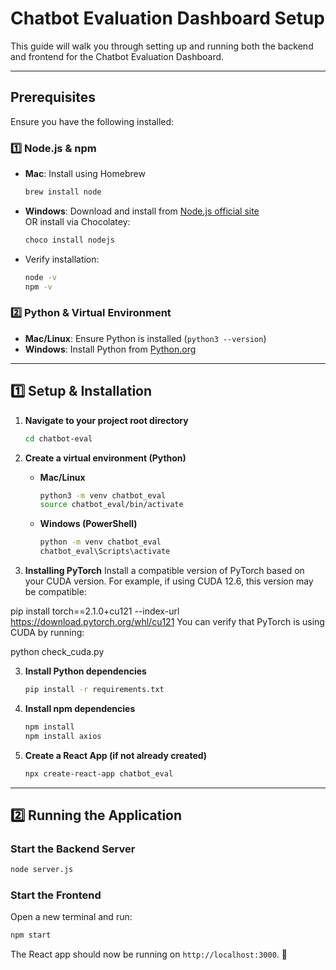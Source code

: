 # Chatbot Evaluation Dashboard Setup  

This guide will walk you through setting up and running both the backend and frontend for the Chatbot Evaluation Dashboard.  

---

## Prerequisites  

Ensure you have the following installed:  

### 1️⃣ **Node.js & npm**  
- **Mac**: Install using Homebrew  
  ```sh
  brew install node
  ```
- **Windows**: Download and install from [Node.js official site](https://nodejs.org/)  
  OR install via Chocolatey:  
  ```sh
  choco install nodejs
  ```
- Verify installation:  
  ```sh
  node -v
  npm -v
  ```

### 2️⃣ **Python & Virtual Environment**  
- **Mac/Linux**: Ensure Python is installed (`python3 --version`)  
- **Windows**: Install Python from [Python.org](https://www.python.org/downloads/)  

---

## 1️⃣ Setup & Installation  

1. **Navigate to your project root directory**  
   ```sh
   cd chatbot-eval
   ```

2. **Create a virtual environment (Python)**  
   - **Mac/Linux**  
     ```sh
     python3 -m venv chatbot_eval
     source chatbot_eval/bin/activate
     ```
   - **Windows (PowerShell)**  
     ```sh
     python -m venv chatbot_eval
     chatbot_eval\Scripts\activate
     ```

3. **Installing PyTorch**
  Install a compatible version of PyTorch based on your CUDA version. For example, if using CUDA 12.6, this version may be compatible:

pip install torch==2.1.0+cu121 --index-url https://download.pytorch.org/whl/cu121 
You can verify that PyTorch is using CUDA by running:

python check_cuda.py


3. **Install Python dependencies**  
   ```sh
   pip install -r requirements.txt
   ```

4. **Install npm dependencies**  
   ```sh
   npm install
   npm install axios
   ```

5. **Create a React App (if not already created)**  
   ```sh
   npx create-react-app chatbot_eval
   ```

---

## 2️⃣ Running the Application  

### Start the Backend Server  
```sh
node server.js
```

### Start the Frontend  
Open a new terminal and run:  
```sh
npm start
```

The React app should now be running on `http://localhost:3000`. 🚀  

